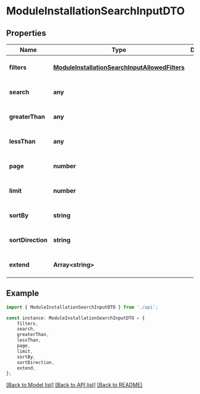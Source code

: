 # ModuleInstallationSearchInputDTO


## Properties

Name | Type | Description | Notes
------------ | ------------- | ------------- | -------------
**filters** | [**ModuleInstallationSearchInputAllowedFilters**](ModuleInstallationSearchInputAllowedFilters.md) |  | [optional] [default to undefined]
**search** | **any** |  | [optional] [default to undefined]
**greaterThan** | **any** |  | [optional] [default to undefined]
**lessThan** | **any** |  | [optional] [default to undefined]
**page** | **number** |  | [optional] [default to undefined]
**limit** | **number** |  | [optional] [default to undefined]
**sortBy** | **string** |  | [optional] [default to undefined]
**sortDirection** | **string** |  | [optional] [default to undefined]
**extend** | **Array&lt;string&gt;** |  | [optional] [default to undefined]

## Example

```typescript
import { ModuleInstallationSearchInputDTO } from './api';

const instance: ModuleInstallationSearchInputDTO = {
    filters,
    search,
    greaterThan,
    lessThan,
    page,
    limit,
    sortBy,
    sortDirection,
    extend,
};
```

[[Back to Model list]](../README.md#documentation-for-models) [[Back to API list]](../README.md#documentation-for-api-endpoints) [[Back to README]](../README.md)
